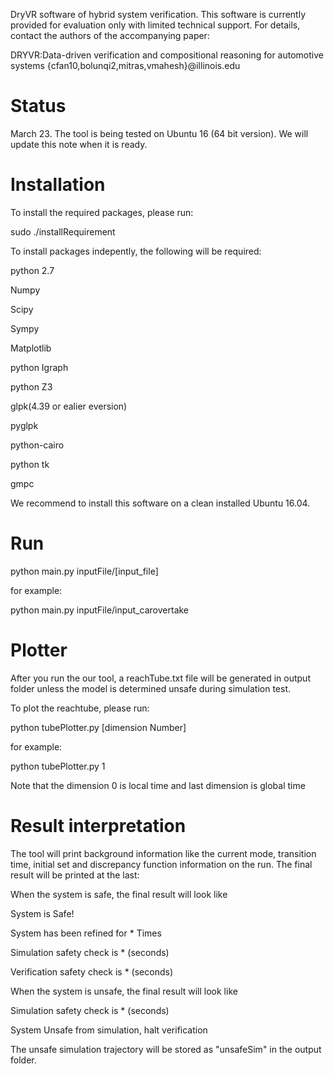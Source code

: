 DryVR software of hybrid system verification. This software is currently provided for evaluation  only with limited technical support. For details, contact the authors of the accompanying paper:

DRYVR:Data-driven verification and compositional reasoning for automotive systems {cfan10,bolunqi2,mitras,vmahesh}@illinois.edu

Status
======
March 23. The tool is being tested on Ubuntu 16 (64 bit version). We will update this note when it is ready.

Installation
============
To install the required packages, please run:

sudo ./installRequirement

To install packages indepently, the following will be required:

python 2.7

Numpy

Scipy

Sympy

Matplotlib

python Igraph

python Z3

glpk(4.39 or ealier eversion)

pyglpk

python-cairo

python tk

gmpc

We recommend to install this software on a clean installed Ubuntu 16.04.

Run
===

python main.py inputFile/[input_file]

for example:

python main.py inputFile/input_carovertake

Plotter
===
After you run the our tool, a reachTube.txt file will be generated in output folder unless the model is determined unsafe during simulation test.

To plot the reachtube, please run:

python tubePlotter.py [dimension Number]

for example:

python tubePlotter.py 1

Note that the dimension 0 is local time and last dimension is global time

Result interpretation 
===
The tool will print background information like the current mode, transition time, initial set and discrepancy function information on the run. The final result will be printed at the last:

When the system is safe, the final result will look like

System is Safe!

System has been refined for * Times

Simulation safety check is * (seconds)

Verification safety check is * (seconds)

When the system is unsafe, the final result will look like

Simulation safety check is * (seconds)

System Unsafe from simulation, halt verification

The unsafe simulation trajectory will be stored as "unsafeSim" in the output folder.





